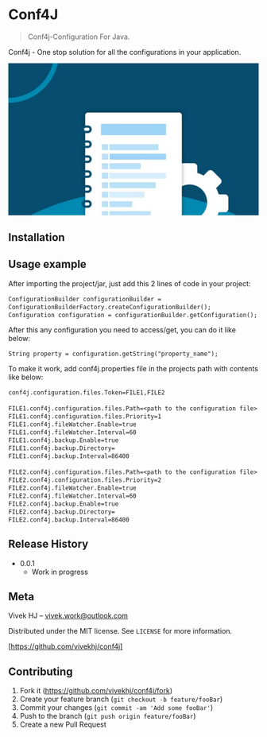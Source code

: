 # Conf4J
> Conf4j-Configuration For Java.



Conf4j - One stop solution for all the configurations in your application.

![](conf4j.jpg)

## Installation



## Usage example

After importing the project/jar, just add this 2 lines of code in your project:
```
ConfigurationBuilder configurationBuilder = ConfigurationBuilderFactory.createConfigurationBuilder();
Configuration configuration = configurationBuilder.getConfiguration();
```
After this any configuration you need to access/get, you can do it like below:
```
String property = configuration.getString("property_name");		
```

To make it work, add conf4j.properties file in the projects path with contents like below:

```
conf4j.configuration.files.Token=FILE1,FILE2

FILE1.conf4j.configuration.files.Path=<path to the configuration file>
FILE1.conf4j.configuration.files.Priority=1
FILE1.conf4j.fileWatcher.Enable=true
FILE1.conf4j.fileWatcher.Interval=60
FILE1.conf4j.backup.Enable=true
FILE1.conf4j.backup.Directory=
FILE1.conf4j.backup.Interval=86400

FILE2.conf4j.configuration.files.Path=<path to the configuration file>
FILE2.conf4j.configuration.files.Priority=2
FILE2.conf4j.fileWatcher.Enable=true
FILE2.conf4j.fileWatcher.Interval=60
FILE2.conf4j.backup.Enable=true
FILE2.conf4j.backup.Directory=
FILE2.conf4j.backup.Interval=86400
```

## Release History

* 0.0.1
    * Work in progress

## Meta

Vivek HJ – vivek.work@outlook.com

Distributed under the MIT license. See ``LICENSE`` for more information.

[https://github.com/vivekhj/conf4j]

## Contributing

1. Fork it (<https://github.com/vivekhj/conf4j/fork>)
2. Create your feature branch (`git checkout -b feature/fooBar`)
3. Commit your changes (`git commit -am 'Add some fooBar'`)
4. Push to the branch (`git push origin feature/fooBar`)
5. Create a new Pull Request

